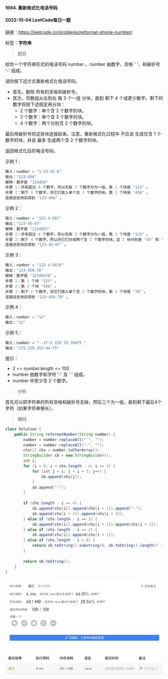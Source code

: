#### 1694. 重新格式化电话号码

#### 2022-10-04 LeetCode每日一题

链接：https://leetcode.cn/problems/reformat-phone-number/

标签：**字符串**

> 题目

给你一个字符串形式的电话号码 number 。number 由数字、空格 ' '、和破折号 '-' 组成。

请你按下述方式重新格式化电话号码。

- 首先，删除 所有的空格和破折号。
- 其次，将数组从左到右 每 3 个一组 分块，直到 剩下 4 个或更少数字。剩下的数字将按下述规定再分块：
    - 2 个数字：单个含 2 个数字的块。
    - 3 个数字：单个含 3 个数字的块。
    - 4 个数字：两个分别含 2 个数字的块。

最后用破折号将这些块连接起来。注意，重新格式化过程中 不应该 生成仅含 1 个数字的块，并且 最多 生成两个含 2 个数字的块。

返回格式化后的电话号码。 

示例 1：

```java
输入：number = "1-23-45 6"
输出："123-456"
解释：数字是 "123456"
步骤 1：共有超过 4 个数字，所以先取 3 个数字分为一组。第 1 个块是 "123" 。
步骤 2：剩下 3 个数字，将它们放入单个含 3 个数字的块。第 2 个块是 "456" 。
连接这些块后得到 "123-456" 。
```

示例 2：

```java
输入：number = "123 4-567"
输出："123-45-67"
解释：数字是 "1234567".
步骤 1：共有超过 4 个数字，所以先取 3 个数字分为一组。第 1 个块是 "123" 。
步骤 2：剩下 4 个数字，所以将它们分成两个含 2 个数字的块。这 2 块分别是 "45" 和 "67" 。
连接这些块后得到 "123-45-67" 。
```

示例 3：

```java
输入：number = "123 4-5678"
输出："123-456-78"
解释：数字是 "12345678" 。
步骤 1：第 1 个块 "123" 。
步骤 2：第 2 个块 "456" 。
步骤 3：剩下 2 个数字，将它们放入单个含 2 个数字的块。第 3 个块是 "78" 。
连接这些块后得到 "123-456-78" 。
```

示例 4：

```java
输入：number = "12"
输出："12"
```

示例 5：

```java
输入：number = "--17-5 229 35-39475 "
输出："175-229-353-94-75"
```


提示：

- 2 <= number.length <= 100
- number 由数字和字符 '-' 及 ' ' 组成。
- number 中至少含 2 个数字。

> 分析

首先可以把字符串的所有空格和破折号去掉，然后三个为一组，直到剩下最后4个字符（如果字符串够长）。

> 编码

```java
class Solution {
    public String reformatNumber(String number) {
        number = number.replaceAll(" ", "");
        number = number.replaceAll("-", "");
        char[] chs = number.toCharArray();
        StringBuilder sb = new StringBuilder();
        int i;
        for (i = 0; i < chs.length - 4; i += 3) {
            for (int j = i; j < i + 3; j++) {
                sb.append(chs[j]);
            }
            sb.append("-");
        }

        if (chs.length - i == 4) {
            sb.append(chs[i]).append(chs[i + 1]).append("-");
            sb.append(chs[i + 2]).append(chs[i + 3]);
        } else if (chs.length - i == 3) {
            sb.append(chs[i]).append(chs[i + 1]).append(chs[i + 2]);
        } else if (chs.length - i == 2) {
            sb.append(chs[i]).append(chs[i + 1]);
        } else if (chs.length - i < 0) {
            return sb.toString().substring(0, sb.toString().length() - 1);
        }

        return sb.toString();
    }
}
```

![image-20221004134555773](1694.重新格式化电话号码.assets/image-20221004134555773-4862356.png)